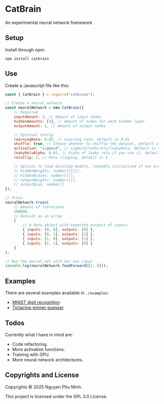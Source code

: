 # CatBrain

An experimental neural network framework

## Setup

Install through npm:
```
npm install catbrain
```

## Use

Create a Javascript file like this:
```js
const { CatBrain } = require("catbrain");

// Create a neural network
const neuralNetwork = new CatBrain({
    // Required
    inputAmount: 2, // Amount of input nodes
    hiddenAmounts: [3], // Amount of nodes for each hidden layer
    outputAmount: 1, // Amount of output nodes

    // Optional config
    learningRate: 0.02, // Learning rate, default is 0.01
    shuffle: true, // Choose whether to shuffle the dataset, default is true
    activation: "sigmoid", // sigmoid/tanh/relu/leakyRelu, default is sigmoid
    leakyReluAlpha: 0.01, // Alpha of leaky relu if you use it, default is 0.01
    reluClip: 5, // Relu clipping, default is 5

    // Options to load existing models, randomly initialized if not provided
    // hiddenWeights: number[][][],
    // hiddenBiases: number[][],
    // outputWeights: number[][],
    // outputBias: number[]
});

// Train
neuralNetwork.train(
    // Amount of iterations
    100000,
    // Dataset as an array
    [
        // A data object with expected outputs of inputs 
        { inputs: [0, 0], outputs: [0] },
        { inputs: [0, 1], outputs: [1] },
        { inputs: [1, 0], outputs: [1] },
        { inputs: [1, 1], outputs: [0] }
    ]
);

// Run the neural net with our own input
console.log(neuralNetwork.feedForward([1, 0]));
```

## Examples

There are several examples available in `./examples`:
* [MNIST digit recognition](./examples/mnist)
* [Tictactoe winner guesser](./examples/tictactoe.js)

## Todos

Currently what I have in mind are:

* Code refactoring.
* More activation functions.
* Training with GPU.
* More neural network architectures.

## Copyrights and License

Copyrights © 2025 Nguyen Phu Minh.

This project is licensed under the GPL 3.0 License.
